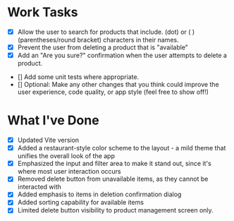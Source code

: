 # Work Tasks
- [X] Allow the user to search for products that include. (dot) or ( ) (parentheses/round bracket)
characters in their names.
- [X] Prevent the user from deleting a product that is "available"
- [X] Add an "Are you sure?" confirmation when the user attempts to delete a product.
- [] Add some unit tests where appropriate.
- [] Optional: Make any other changes that you think could improve the user experience, code quality, or
app style (feel free to show off!)

# What I've Done
- [x] Updated Vite version
- [x] Added a restaurant-style color scheme to the layout - a mild theme that unifies the overall look of the app
- [x] Emphasized the input and filter area to make it stand out, since it's where most user interaction occurs
- [x] Removed delete button from unavailable items, as they cannot be interacted with
- [x] Added emphasis to items in deletion confirmation dialog
- [x] Added sorting capability for available items
- [x] Limited delete button visibility to product management screen only.
